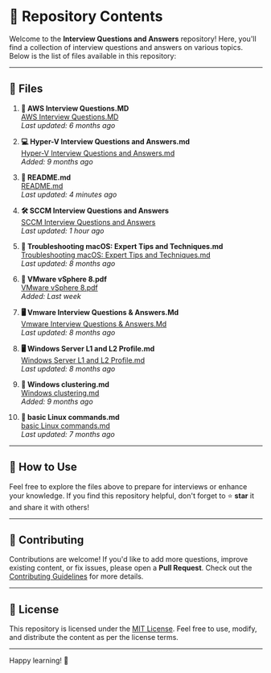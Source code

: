 # 📂 Repository Contents

Welcome to the **Interview Questions and Answers** repository! Here, you'll find a collection of interview questions and answers on various topics. Below is the list of files available in this repository:

---

## 📄 Files

1. **📝 AWS Interview Questions.MD**  
   [AWS Interview Questions.MD](https://github.com/manikanta-suru/Interview-Questions-and-Answers-all-in-one/blob/main/AWS%20Interview%20Questions.MD)  
   *Last updated: 6 months ago*

2. **💻 Hyper-V Interview Questions and Answers.md**  
   [Hyper-V Interview Questions and Answers.md](https://github.com/manikanta-suru/Interview-Questions-and-Answers-all-in-one/blob/main/Hyper-V%20Interview%20Questions%20and%20Answers.md)  
   *Added: 9 months ago*

3. **📖 README.md**  
   [README.md](https://github.com/manikanta-suru/Interview-Questions-and-Answers-all-in-one/blob/main/README.md)  
   *Last updated: 4 minutes ago*

4. **🛠️ SCCM Interview Questions and Answers**  
   [SCCM Interview Questions and Answers](https://github.com/manikanta-suru/Interview-Questions-and-Answers-all-in-one/blob/main/SCCM%20Interview%20Questions%20and%20Answers)  
   *Last updated: 1 hour ago*

5. **🍎 Troubleshooting macOS: Expert Tips and Techniques.md**  
   [Troubleshooting macOS: Expert Tips and Techniques.md](https://github.com/manikanta-suru/Interview-Questions-and-Answers-all-in-one/blob/main/Troubleshooting%20macOS%20Expert%20Tips%20and%20Techniques.md)  
   *Last updated: 8 months ago*

6. **📘 VMware vSphere 8.pdf**  
   [VMware vSphere 8.pdf](https://github.com/manikanta-suru/Interview-Questions-and-Answers-all-in-one/blob/main/VMware%20vSphere%208.pdf)  
   *Added: Last week*

7. **🖥️ Vmware Interview Questions & Answers.Md**  
   [Vmware Interview Questions & Answers.Md](https://github.com/manikanta-suru/Interview-Questions-and-Answers-all-in-one/blob/main/Vmware%20Interview%20Questions%20%26%20Answers.Md)  
   *Last updated: 8 months ago*

8. **🖥️ Windows Server L1 and L2 Profile.md**  
   [Windows Server L1 and L2 Profile.md](https://github.com/manikanta-suru/Interview-Questions-and-Answers-all-in-one/blob/main/Windows%20Server%20L1%20and%20L2%20Profile.md)  
   *Last updated: 8 months ago*

9. **🔗 Windows clustering.md**  
   [Windows clustering.md](https://github.com/manikanta-suru/Interview-Questions-and-Answers-all-in-one/blob/main/Windows%20clustering.md)  
   *Added: 9 months ago*

10. **🐧 basic Linux commands.md**  
    [basic Linux commands.md](https://github.com/manikanta-suru/Interview-Questions-and-Answers-all-in-one/blob/main/basic%20Linux%20commands.md)  
    *Last updated: 7 months ago*

---

## 🚀 How to Use

Feel free to explore the files above to prepare for interviews or enhance your knowledge. If you find this repository helpful, don't forget to ⭐ **star** it and share it with others!

---

## 🙏 Contributing

Contributions are welcome! If you'd like to add more questions, improve existing content, or fix issues, please open a **Pull Request**. Check out the [Contributing Guidelines](CONTRIBUTING.md) for more details.

---

## 📜 License

This repository is licensed under the [MIT License](LICENSE). Feel free to use, modify, and distribute the content as per the license terms.

---

Happy learning! 🎉
